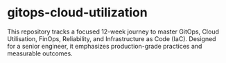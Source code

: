 # gitops-cloud-utilization
This repository tracks a focused 12-week journey to master GitOps, Cloud Utilisation, FinOps, Reliability, and Infrastructure as Code (IaC). Designed for a senior engineer, it emphasizes production-grade practices and measurable outcomes.
